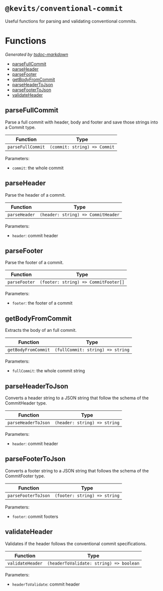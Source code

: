 # `@kevits/conventional-commit`

Useful functions for parsing and validating conventional commits.

# Functions

_Generated by [tsdoc-markdown](https://github.com/peterpeterparker/tsdoc-markdown)_

- [parseFullCommit](#gear-parsefullcommit)
- [parseHeader](#gear-parseheader)
- [parseFooter](#gear-parsefooter)
- [getBodyFromCommit](#gear-getbodyfromcommit)
- [parseHeaderToJson](#gear-parseheadertojson)
- [parseFooterToJson](#gear-parsefootertojson)
- [validateHeader](#gear-validateheader)

## parseFullCommit

Parse a full commit with header, body and footer and
save those strings into a Commit type.

| Function          | Type                         |
| ----------------- | ---------------------------- |
| `parseFullCommit` | `(commit: string) => Commit` |

Parameters:

- `commit`: the whole commit

## parseHeader

Parse the header of a commit.

| Function      | Type                               |
| ------------- | ---------------------------------- |
| `parseHeader` | `(header: string) => CommitHeader` |

Parameters:

- `header`: commit header

## parseFooter

Parse the footer of a commit.

| Function      | Type                                 |
| ------------- | ------------------------------------ |
| `parseFooter` | `(footer: string) => CommitFooter[]` |

Parameters:

- `footer`: the footer of a commit

## getBodyFromCommit

Extracts the body of an full commit.

| Function            | Type                             |
| ------------------- | -------------------------------- |
| `getBodyFromCommit` | `(fullCommit: string) => string` |

Parameters:

- `fullCommit`: the whole commit string

## parseHeaderToJson

Converts a header string to a JSON string
that follow the schema of the CommitHeader type.

| Function            | Type                         |
| ------------------- | ---------------------------- |
| `parseHeaderToJson` | `(header: string) => string` |

Parameters:

- `header`: commit header

## parseFooterToJson

Converts a footer string to a JSON string
that follows the schema of the CommitFooter type.

| Function            | Type                         |
| ------------------- | ---------------------------- |
| `parseFooterToJson` | `(footer: string) => string` |

Parameters:

- `footer`: commit footers

## validateHeader

Validates if the header follows the conventional commit specifications.

| Function         | Type                                    |
| ---------------- | --------------------------------------- |
| `validateHeader` | `(headerToValidate: string) => boolean` |

Parameters:

- `headerToValidate`: commit header
